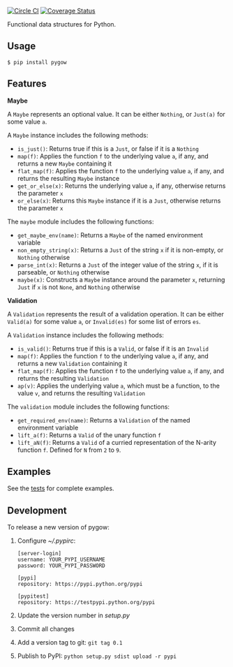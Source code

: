 [![Circle CI](https://circleci.com/gh/udacity/pygow.svg?style=svg)](https://circleci.com/gh/udacity/pygow)
[![Coverage Status](https://coveralls.io/repos/udacity/pygow/badge.svg?branch=master&service=github)](https://coveralls.io/github/udacity/pygow?branch=master)

Functional data structures for Python.

## Usage

```
$ pip install pygow
```

## Features

**Maybe**

A `Maybe` represents an optional value.  It can be either `Nothing`, or
`Just(a)` for some value `a`.

A `Maybe` instance includes the following methods:

* `is_just()`: Returns true if this is a `Just`, or false if it is a
  `Nothing`
* `map(f)`: Applies the function `f` to the underlying value `a`, if
  any, and returns a new `Maybe` containing it
* `flat_map(f)`: Applies the function `f` to the underlying value `a`, if
  any, and returns the resulting `Maybe` instance
* `get_or_else(x)`: Returns the underlying value `a`, if any, otherwise
  returns the parameter `x`
* `or_else(x)`: Returns this `Maybe` instance if it is a `Just`,
  otherwise returns the parameter `x`

The `maybe` module includes the following functions:

* `get_maybe_env(name)`: Returns a `Maybe` of the named environment
  variable
* `non_empty_string(x)`: Returns a `Just` of the string `x` if it is
  non-empty, or `Nothing` otherwise
* `parse_int(x)`: Returns a `Just` of the integer value of the string
  `x`, if it is parseable, or `Nothing` otherwise
* `maybe(x)`: Constructs a `Maybe` instance around the parameter `x`,
  returning `Just` if `x` is not `None`, and `Nothing` otherwise

**Validation**

A `Validation` represents the result of a validation operation.  It can
be either `Valid(a)` for some value `a`, or `Invalid(es)` for some list
of errors `es`.

A `Validation` instance includes the following methods:

* `is_valid()`: Returns true if this is a `Valid`, or false if it is an
  `Invalid`
* `map(f)`: Applies the function `f` to the underlying value `a`, if
  any, and returns a new `Validation` containing it
* `flat_map(f)`: Applies the function `f` to the underlying value `a`,
  if any, and returns the resulting `Validation`
* `ap(v)`: Applies the underlying value `a`, which must be a function,
  to the value `v`, and returns the resulting `Validation`

The `validation` module includes the following functions:

* `get_required_env(name)`: Returns a `Validation` of the named
  environment variable
* `lift_a(f)`: Returns a `Valid` of the unary function `f`
* `lift_aN(f)`: Returns a `Valid` of a curried representation of the
  N-arity function `f`.  Defined for `N` from `2` to `9`.

## Examples

See the [tests](tests/) for complete examples.

## Development

To release a new version of pygow:

1. Configure *~/.pypirc*:

    ```
    [server-login]
    username: YOUR_PYPI_USERNAME
    password: YOUR_PYPI_PASSWORD

    [pypi]
    repository: https://pypi.python.org/pypi

    [pypitest]
    repository: https://testpypi.python.org/pypi
    ```

1. Update the version number in *setup.py*
1. Commit all changes
1. Add a version tag to git: `git tag 0.1`
1. Publish to PyPI: `python setup.py sdist upload -r pypi`

